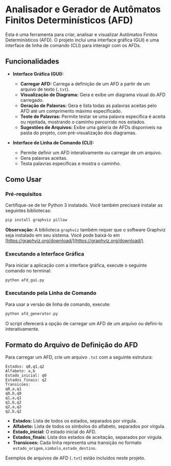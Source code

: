 # Analisador e Gerador de Autômatos Finitos Determinísticos (AFD)

Esta é uma ferramenta para criar, analisar e visualizar Autômatos Finitos Determinísticos (AFD). O projeto inclui uma interface gráfica (GUI) e uma interface de linha de comando (CLI) para interagir com os AFDs.

## Funcionalidades

- **Interface Gráfica (GUI):**
  - **Carregar AFD:** Carrega a definição de um AFD a partir de um arquivo de texto (`.txt`).
  - **Visualização de Diagrama:** Gera e exibe um diagrama visual do AFD carregado.
  - **Geração de Palavras:** Gera e lista todas as palavras aceitas pelo AFD até um comprimento máximo especificado.
  - **Teste de Palavras:** Permite testar se uma palavra específica é aceita ou rejeitada, mostrando o caminho percorrido nos estados.
  - **Sugestões de Arquivos:** Exibe uma galeria de AFDs disponíveis na pasta do projeto, com pré-visualização dos diagramas.

- **Interface de Linha de Comando (CLI):**
  - Permite definir um AFD interativamente ou carregar de um arquivo.
  - Gera palavras aceitas.
  - Testa palavras específicas e mostra o caminho.

## Como Usar

### Pré-requisitos

Certifique-se de ter Python 3 instalado. Você também precisará instalar as seguintes bibliotecas:

```bash
pip install graphviz pillow
```

**Observação:** A biblioteca `graphviz` também requer que o software Graphviz seja instalado em seu sistema. Você pode baixá-lo em [https://graphviz.org/download/](https://graphviz.org/download/).

### Executando a Interface Gráfica

Para iniciar a aplicação com a interface gráfica, execute o seguinte comando no terminal:

```bash
python afd_gui.py
```

### Executando pela Linha de Comando

Para usar a versão de linha de comando, execute:

```bash
python afd_generator.py
```

O script oferecerá a opção de carregar um AFD de um arquivo ou defini-lo interativamente.

## Formato do Arquivo de Definição do AFD

Para carregar um AFD, crie um arquivo `.txt` com a seguinte estrutura:

```
Estados: q0,q1,q2
Alfabeto: a,b
Estado_inicial: q0
Estados_finais: q2
Transicoes:
q0,a,q1
q0,b,q0
q1,a,q1
q1,b,q2
q2,a,q2
q2,b,q2
```

- **Estados:** Lista de todos os estados, separados por vírgula.
- **Alfabeto:** Lista de todos os símbolos do alfabeto, separados por vírgula.
- **Estado_inicial:** O estado inicial do AFD.
- **Estados_finais:** Lista dos estados de aceitação, separados por vírgula.
- **Transicoes:** Cada linha representa uma transição no formato `estado_origem,simbolo,estado_destino`.

Exemplos de arquivos de AFD (`.txt`) estão incluídos neste projeto.